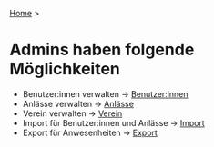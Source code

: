 [Home](/) > 

# Admins haben folgende Möglichkeiten

- Benutzer:innen verwalten -> [Benutzer:innen](/admin/benutzer)
- Anlässe verwalten -> [Anlässe](/admin/anlaesse)
- Verein verwalten -> [Verein](/admin/verein)
- Import für Benutzer:innen und Anlässe -> [Import](/admin/import)
- Export für Anwesenheiten -> [Export](/admin/export)